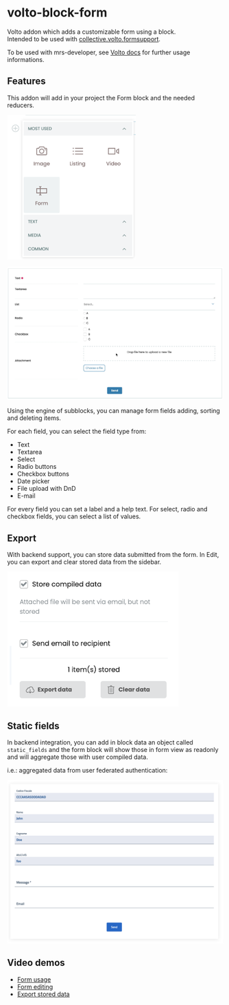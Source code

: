 # volto-block-form

Volto addon which adds a customizable form using a block.  
Intended to be used with [collective.volto.formsupport](https://github.com/collective/collective.volto.formsupport).

To be used with mrs-developer, see [Volto docs](https://docs.voltocms.com/customizing/add-ons/) for further usage informations.

## Features

This addon will add in your project the Form block and the needed reducers.

<img alt="Form block in chooser" src="./docs/form-block-chooser.png" width="300" />

![Form block view](./docs/form-block-view.png)

Using the engine of subblocks, you can manage form fields adding, sorting and deleting items.

For each field, you can select the field type from:

- Text
- Textarea
- Select
- Radio buttons
- Checkbox buttons
- Date picker
- File upload with DnD
- E-mail

For every field you can set a label and a help text.
For select, radio and checkbox fields, you can select a list of values.

## Export

With backend support, you can store data submitted from the form.
In Edit, you can export and clear stored data from the sidebar.

<img alt="Form export" src="./docs/store-export-data.png" width="400" />

## Static fields

In backend integration, you can add in block data an object called `static_fields` and the form block will show those in form view as readonly and will aggregate those with user compiled data.

i.e.: aggregated data from user federated authentication:

![Static fields](./docs/form-static-fields.png)

## Video demos

- [Form usage](https://youtu.be/v5KtjEACRmI)
- [Form editing](https://youtu.be/wmTpzYBtNCQ)
- [Export stored data](https://youtu.be/3zVUaGaaVOg)
